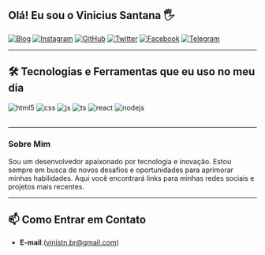 ## Olá! Eu sou o Vinicius Santana 🖐️

[![Blog](https://img.shields.io/website?label=SeuBlog.com&style=for-the-badge&url=https://seublog.com/)](https://seublog.com/)
[![Instagram](https://img.shields.io/badge/Instagram-E4405F?style=for-the-badge&logo=instagram&logoColor=white)](https://instagram.com/vinistn.br)
[![GitHub](https://img.shields.io/badge/GitHub-000000?style=for-the-badge&logo=github&logoColor=white)](https://github.com/vinistn)
[![Twitter](https://img.shields.io/badge/Twitter-1DA1F2?style=for-the-badge&logo=twitter&logoColor=white)](https://twitter.com/seu-perfil)
[![Facebook](https://img.shields.io/badge/Facebook-1877F2?style=for-the-badge&logo=facebook&logoColor=white)](https://www.facebook.com/seu-perfil)
[![Telegram](https://img.shields.io/badge/Telegram-26A5E4?style=for-the-badge&logo=telegram&logoColor=white)](https://t.me/seu-perfil)

---

## 🛠️ Tecnologias e Ferramentas que eu uso no meu dia


<div style="display: inline_block">
  <img align="center" alt="html5" src="https://img.shields.io/badge/HTML5-E34F26?style=for-the-badge&logo=html5&logoColor=white" />
  <img align="center" alt="css" src="https://img.shields.io/badge/CSS3-1572B6?style=for-the-badge&logo=css3&logoColor=white" />
  <img align="center" alt="js" src="https://img.shields.io/badge/JavaScript-F7DF1E?style=for-the-badge&logo=javascript&logoColor=black" />
  <img align="center" alt="ts" src="https://img.shields.io/badge/TypeScript-007ACC?style=for-the-badge&logo=typescript&logoColor=white" />
  <img align="center" alt="react" src="https://img.shields.io/badge/React-20232A?style=for-the-badge&logo=react&logoColor=61DAFB" />
  <img align="center" alt="nodejs" src="https://img.shields.io/badge/Node.js-43853D?style=for-the-badge&logo=node.js&logoColor=white" />
</div><br/>

---

### Sobre Mim

Sou um desenvolvedor apaixonado por tecnologia e inovação. Estou sempre em busca de novos desafios e oportunidades para aprimorar minhas habilidades. Aqui você encontrará links para minhas redes sociais e projetos mais recentes.

---

## 📫 Como Entrar em Contato

- **E-mail**:(vinistn.br@gmail.com)

